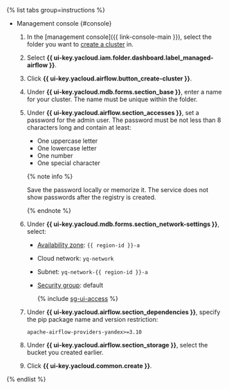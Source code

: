 {% list tabs group=instructions %}

- Management console {#console}

  1. In the [management console]({{ link-console-main }}), select the folder you want to [create a cluster](../../../managed-airflow/operations/cluster-create.md) in.
  1. Select **{{ ui-key.yacloud.iam.folder.dashboard.label_managed-airflow }}**.
  1. Click **{{ ui-key.yacloud.airflow.button_create-cluster }}**.
  1. Under **{{ ui-key.yacloud.mdb.forms.section_base }}**, enter a name for your cluster. The name must be unique within the folder.
  1. Under **{{ ui-key.yacloud.airflow.section_accesses }}**, set a password for the admin user. The password must be not less than 8 characters long and contain at least:

        * One uppercase letter
        * One lowercase letter
        * One number
        * One special character

     {% note info %}

     Save the password locally or memorize it. The service does not show passwords after the registry is created.

     {% endnote %}

  1. Under **{{ ui-key.yacloud.mdb.forms.section_network-settings }}**, select:

      * [Availability zone](../../../overview/concepts/geo-scope): `{{ region-id }}-a`
      * Cloud network: `yq-network`
      * Subnet: `yq-network-{{ region-id }}-a`
      * [Security group](../../../vpc/concepts/security-groups.md): default

        {% include [sg-ui-access](../../../_includes/mdb/maf/note-sg-ui-access.md) %}

  1. Under **{{ ui-key.yacloud.airflow.section_dependencies }}**, specify the pip package name and version restriction:

      ```text
      apache-airflow-providers-yandex>=3.10
      ```

  1. Under **{{ ui-key.yacloud.airflow.section_storage }}**, select the bucket you created earlier.

  1. Click **{{ ui-key.yacloud.common.create }}**.

{% endlist %}
